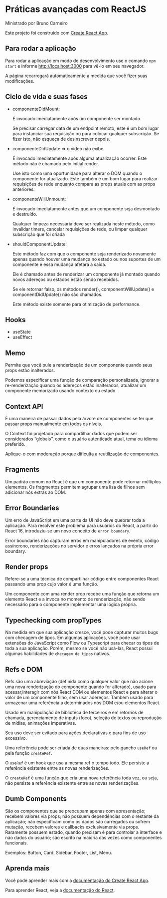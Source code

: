 # Práticas avançadas com ReactJS

Ministrado por Bruno Carneiro

Este projeto foi construído com [Create React App](https://github.com/facebook/create-react-app).

## Para rodar a aplicação

Para rodar a aplicação em modo de desenvolvimento use o comando `npm start` e informe [http://localhost:3000](http://localhost:3000) para vê-lo em seu navegador.

A página recarregará automaticamente a medida que você fizer suas modificações.

## Ciclo de vida e suas fases

- componenteDidMount:

  É invocado imediatamente após um componente ser montado.

  Se precisar carregar data de um endpoint remoto, este é um bom lugar para instanciar sua requisição ou para colocar qualquer subscrição. Se fizer isto, não esqueça de desinscrever depois.

- componenteDidUpdate => o vídeo não exibe

  É invocado imediatamente após alguma atualização ocorrer. Este método não é chamado pelo initial render.

  Use isto como uma oportunidade para alterar o DOM quando o componente for atualizado. Este também é um bom lugar para realizar requisições de rede enquanto compara as props atuais com as props anteriores.

- componenteWillUnmount:

  É invocado imediatamente antes que um componente seja desmontado e destruído.

  Qualquer limpeza necessária deve ser realizada neste método, como invalidar timers, cancelar requisições de rede, ou limpar qualquer subscrição que foi criada

- shouldComponentUpdate:

  Este método faz com que o componente seja renderizado novamente apenas quando houver uma mudança no estado ou nos suportes de um componente e essa mudança afetará a saída.

  Ele é chamado antes de renderizar um componente já montado quando novos adereços ou estados estão sendo recebidos.

  Se ele retornar falso, os métodos render(), componentWillUpdate() e componentDidUpdate() não são chamados.

  Este método existe somente para otimização de performance.

## Hooks

- useState
- useEffect

## Memo

Permite que você pule a renderização de um componente quando seus props estão inalterados.

Podemos especificar uma função de comparação personalizada, ignorar a re-renderização quando os adereços estão inalterados, atualizar um componente memorizado usando contexto ou estado.

## Context API

É uma maneira de passar dados pela árvore de componentes se ter que passar props manualmente em todos os níveis.

O Context foi projetado para compartilhar dados que podem ser considerados “globais”, como o usuário autenticado atual, tema ou idioma preferido.

Aplique-o com moderação porque dificulta a reutilização de componentes.

## Fragments

Um padrão comum no React é que um componente pode retornar múltiplos elementos. Os fragmentos permitem agrupar uma lisa de filhos sem adicionar nós extras ao DOM.

## Error Boundaries

Um erro de JavaScript em uma parte da UI não deve quebrar toda a aplicação. Para resolver este problema para usuários do React, a partir do React 16, introduziu-se um novo conceito de `error boundary`.

Error boundaries não capturam erros em manipuladores de evento, código assíncrono, renderizações no servidor e erros lançados na própria error boundary.

## Render props

Refere-se a uma técnica de compartilhar código entre componentes React passando uma prop cujo valor é uma função.

Um componente com uma render prop recebe uma função que retorna um elemento React e a invoca no momento de renderização, não sendo necessário para o componente implementar uma lógica própria.

## Typechecking com propTypes

Na medida em que sua aplicação cresce, você pode capturar muitos bugs com checagem de tipos. Em algumas aplicações, você pode usar extensões do JavaScript como Flow ou Typescript para checar os tipos de toda a sua aplicação. Porém, mesmo se você não usá-las, React possui algumas habilidades de `checagem de tipos` nativos.

## Refs e DOM

Refs são uma abreviação (definida como qualquer valor que não acione uma nova renderização do componente quando for alterado), usado para acessar,interagir com nós React DOM ou elementos React e para alterar o valor de um componente filho, sem usar adereços. Também usado para armazenar uma referência a determinados nós DOM e/ou elementos React.

Usado em manipulação de biblioteca de terceiros e em retornos de chamada, gerenciamento de inputs (foco), seleção de textos ou reprodução de mídias, animações imperativas.

Seu uso deve ser evitado para ações declarativas e para fins de uso excessivo.

Uma referência pode ser criada de duas maneiras: pelo gancho `useRef` ou pela função `createRef`.

O `useRef` é um hook que usa a mesma ref o tempo todo. Ele persiste a referência existente entre as novas renderizações.

O `createRef` é uma função que cria uma nova referência toda vez, ou seja, não persiste a referência existente entre as novas renderizações.

## Dumb Components

São os componentes que se preocupam apenas com apresentação; recebem valores via props; não possuem dependências com o restante da aplicação; não especificam como os dados são carregados ou sofrem mutação, recebem valores e callbacks exclusivamente via props. Raramente possuem estado, quando precisam é para controlar a interface e não dados do usuário; são escrito na maioria das vezes como componentes funcionais.

Exemplos: Button, Card, Sidebar, Footer, List, Menu.

## Aprenda mais

Você pode aprender mais com a [documentação do Create React App](https://facebook.github.io/create-react-app/docs/getting-started).

Para aprender React, veja a [documentação do React](https://reactjs.org/).
